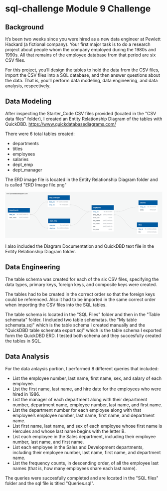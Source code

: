# sql-challenge Module 9 Challenge
## Background
It’s been two weeks since you were hired as a new data engineer at Pewlett Hackard (a fictional company). Your first major task is to do a research project about people whom the company employed during the 1980s and 1990s. All that remains of the employee database from that period are six CSV files.

For this project, you’ll design the tables to hold the data from the CSV files, import the CSV files into a SQL database, and then answer questions about the data. That is, you’ll perform data modeling, data engineering, and data analysis, respectively.

## Data Modeling
After inspecting the Starter_Code CSV files provided (located in the "CSV data files" folder), I created an Entity Relationship Diagram of the tables with QuickDBD. https://www.quickdatabasediagrams.com/

There were 6 total tables created: 
- departments
- titles
- employees
- salaries
- dept_emp
- dept_manager

The ERD image file is located in the Entity Relationship Diagram folder and is called "ERD Image file.png"

![ERD](https://github.com/kirbyjudd/sql-challenge/blob/main/EmployeeSQL/Entity%20Relationship%20Diagram/ERD%20Image%20file.png?raw=true)

I also included the Diagram Documentation and QuickDBD text file in the Entity Relationship Diagram folder.

## Data Engineering
The table schema was created for each of the six CSV files, specifying the data types, primary keys, foreign keys, and composite keys were created.

The tables had to be created in the correct order so that the foreign keys could be referenced. Also it had to be imported in the same correct order when importing the CSV files into the SQL tables.

The table schema is located in the "SQL Files" folder and then in the "Table schemata" folder. I included two table schematas. the "My table schemata.sql" which is the table schema I created manually and the "QuickDBD table schemata export.sql" which is the table schema I exported form the QuickDBD ERD. I tested both schema and they succesfully created the tables in SQL. 

## Data Analysis
For the data anlaysis portion, I performed 8 different queries that included:

- List the employee number, last name, first name, sex, and salary of each employee.
- List the first name, last name, and hire date for the employees who were hired in 1986.
- List the manager of each department along with their department number, department name, employee number, last name, and first name.
- List the department number for each employee along with that employee’s employee number, last name, first name, and department name.
- List first name, last name, and sex of each employee whose first name is Hercules and whose last name begins with the letter B.
- List each employee in the Sales department, including their employee number, last name, and first name.
- List each employee in the Sales and Development departments, including their employee number, last name, first name, and department name.
- List the frequency counts, in descending order, of all the employee last names (that is, how many employees share each last name).

The queries were succesfully completed and are located in the "SQL files" folder and the sql file is titled "Queries.sql".

